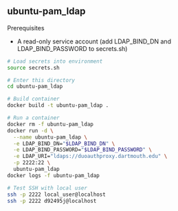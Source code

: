 ## ubuntu-pam_ldap

Prerequisites
- A read-only service account (add LDAP_BIND_DN and LDAP_BIND_PASSWORD to secrets.sh)

```sh
# Load secrets into environment
source secrets.sh

# Enter this directory
cd ubuntu-pam_ldap

# Build container
docker build -t ubuntu-pam_ldap .

# Run a container
docker rm -f ubuntu-pam_ldap
docker run -d \
  --name ubuntu-pam_ldap \
  -e LDAP_BIND_DN="$LDAP_BIND_DN" \
  -e LDAP_BIND_PASSWORD="$LDAP_BIND_PASSWORD" \
  -e LDAP_URI="ldaps://duoauthproxy.dartmouth.edu" \
  -p 2222:22 \
  ubuntu-pam_ldap
docker logs -f ubuntu-pam_ldap

# Test SSH with local user
ssh -p 2222 local_user@localhost
ssh -p 2222 d92495j@localhost
```
